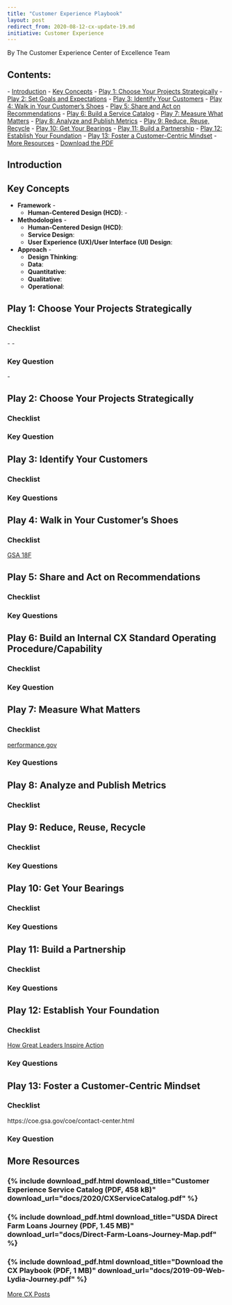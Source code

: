 ```yaml
---
title: "Customer Experience Playbook"
layout: post
redirect_from: 2020-08-12-cx-update-19.md
initiative: Customer Experience
---
```

By The Customer Experience Center of Excellence Team

<h2>Contents:</h2>
- <a href="#Introduction">Introduction</a>
- <a href="#Key Concepts">Key Concepts</a>
- <a href="#Play1">Play 1: Choose Your Projects Strategically</a>
- <a href="#Play2">Play 2: Set Goals and Expectations</a>
- <a href="#Play3">Play 3: Identify Your Customers</a>
- <a href="#Play4">Play 4: Walk in Your Customer’s Shoes</a>
- <a href="#Play5">Play 5: Share and Act on Recommendations</a>
- <a href="#Play6">Play 6: Build a Service Catalog</a>
- <a href="#Play7">Play 7: Measure What Matters</a>
- <a href="#Play8">Play 8: Analyze and Publish Metrics</a>
- <a href="#Play9">Play 9: Reduce, Reuse, Recycle</a>
- <a href="#Play10">Play 10: Get Your Bearings</a>
- <a href="#Play11">Play 11: Build a Partnership</a>
- <a href="#Play12">Play 12: Establish Your Foundation</a>
- <a href="#Play13">Play 13: Foster a Customer-Centric Mindset</a>
- <a href="#Resources">More Resources</a>
- <a href="#Download">Download the PDF</a>

<h2><a id="Introduction"></a>Introduction</h2>


<h2><a id="Key Concepts"></a>Key Concepts</h2>

- **Framework** -  
  - **Human-Centered Design (HCD)**: - 
- **Methodologies** - 
  - **Human-Centered Design (HCD)**: 
  - **Service Design**: 
  - **User Experience (UX)/User Interface (UI) Design**: 
- **Approach** -
  - **Design Thinking**: 
  - **Data**: 
   - **Quantitative**: 
   - **Qualitative**: 
   - **Operational**: 

<h2><a id="Play1"></a>Play 1: Choose Your Projects Strategically</h2>


<h3>Checklist</h3>
- 
  - 
  
<h3>Key Question</h3>
- 

<h2><a id="Play2"></a>Play 2: Choose Your Projects Strategically</h2>

<h3>Checklist</h3>

<h3>Key Question</h3>


<h2><a id="Play3"></a>Play 3: Identify Your Customers</h2>

<h3>Checklist</h3>

<h3>Key Questions</h3>
  
<h2><a id="Play4"></a>Play 4: Walk in Your Customer’s Shoes</h2>

<h3>Checklist</h3>

<a href="https://methods.18f.gov/">GSA 18F</a> 

<h2><a id="Play5"></a>Play 5: Share and Act on Recommendations</h2>

<h3>Checklist</h3>

<h3>Key Questions</h3>  
  
<h2><a id="Play6"></a>Play 6: Build an Internal CX Standard Operating Procedure/Capability</h2>

<h3>Checklist</h3>

<h3>Key Question</h3>  

  
<h2><a id="Play7"></a>Play 7: Measure What Matters</h2>

<h3>Checklist</h3>
 <a href="https://www.performance.gov/cx/">performance.gov</a>

<h3>Key Questions</h3>  
  
<h2><a id="Play8"></a>Play 8: Analyze and Publish Metrics</h2>

<h3>Checklist</h3>

<h2><a id="Play9"></a>Play 9: Reduce, Reuse, Recycle</h2>

<h3>Checklist</h3>

<h3>Key Questions</h3>

<h2><a id="Play10"></a>Play 10: Get Your Bearings</h2>

<h3>Checklist</h3>

<h3>Key Questions</h3>

<h2><a id="Play11"></a>Play 11: Build a Partnership</h2>

<h3>Checklist</h3>

<h3>Key Questions</h3>


<h2><a id="Play12"></a>Play 12: Establish Your Foundation</h2>

<h3>Checklist</h3>
<a href="https://www.ted.com/talks/simon_sinek_how_great_leaders_inspire_action">How Great Leaders Inspire Action</a>
<h3>Key Questions</h3>

<h2><a id="Play13"></a>Play 13: Foster a Customer-Centric Mindset</h2>

<h3>Checklist</h3>
https://coe.gsa.gov/coe/contact-center.html

<h3>Key Question</h3>

<h2><a id="Resources"></a>More Resources</h2>
<h3><a id="Download"></a>{% include download_pdf.html download_title="Customer Experience Service Catalog (PDF, 458 kB)"
    download_url="docs/2020/CXServiceCatalog.pdf" %}</h3>
<h3><a id="Download"></a>{% include download_pdf.html download_title="USDA Direct Farm Loans Journey (PDF, 1.45 MB)"
    download_url="docs/Direct-Farm-Loans-Journey-Map.pdf" %}</h3>


<h3><a id="Download"></a>{% include download_pdf.html download_title="Download the CX Playbook (PDF, 1 MB)"
    download_url="docs/2019-09-Web-Lydia-Journey.pdf" %}</h3>
    
<a href="{{site.baseurl}}/coe/customer-experience.html#coe-updates" class="usa-button">More CX Posts</a>
